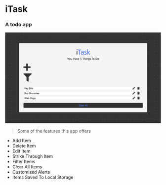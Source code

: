 # iTask

### A todo app

![iTask Screenshot](dist/img/screenshot.png)

> Some of the features this app offers

- Add Item
- Delete Item
- Edit Item
- Strike Through Item
- Filter Items
- Clear All Items
- Customized Alerts
- Items Saved To Local Storage

